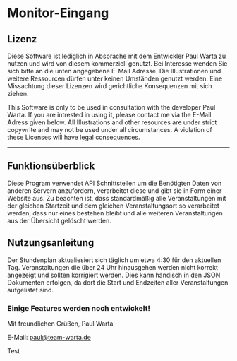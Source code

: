 # Monitor-Eingang
## Lizenz
Diese Software ist lediglich in Absprache mit dem Entwickler Paul Warta zu nutzen und wird von diesem kommerziell genutzt. Bei Interesse wenden Sie sich bitte an die unten angegebene E-Mail Adresse. Die Illustrationen und weitere Ressourcen dürfen unter keinen Umständen genutzt werden. Eine Missachtung dieser Lizenzen wird gerichtliche Konsequenzen mit sich ziehen.

This Software is only to be used in consultation with the developer Paul Warta. If you are intrested in using it, please contact me via the E-Mail Adress given below. All Illustrations and other resources are under strict copywrite and may not be used under all circumstances. A violation of these Licenses will have legal consequences.

---

## Funktionsüberblick

Diese Program verwendet API Schnittstellen um die Benötigten Daten von anderen Servern anzufordern, verarbeitet diese und gibt sie in Form einer Website aus.
Zu beachten ist, dass standardmäßig alle Veranstaltungen mit der gleichen Startzeit und dem gleichen Veranstaltungsort so verarbeitet werden, dass nur eines bestehen bleibt und alle weiteren Veranstaltungen aus der Übersicht gelöscht werden.

## Nutzungsanleitung

Der Stundenplan aktualiesiert sich täglich um etwa 4:30 für den aktuellen Tag. Veranstaltungen die über 24 Uhr hinausgehen werden nicht korrekt angezeigt und sollten korrigiert werden. Dies kann händisch in den JSON Dokumenten erfolgen, da dort die Start und Endzeiten aller Veranstaltungen aufgelistet sind.

### Einige Features werden noch entwickelt!


Mit freundlichen Grüßen,
Paul Warta

E-Mail: paul@team-warta.de


Test
